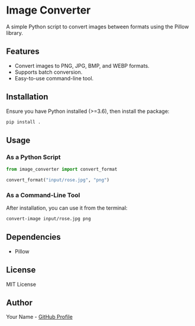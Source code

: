 # Image Converter

A simple Python script to convert images between formats using the Pillow library.

## Features
- Convert images to PNG, JPG, BMP, and WEBP formats.
- Supports batch conversion.
- Easy-to-use command-line tool.

## Installation

Ensure you have Python installed (>=3.6), then install the package:

```sh
pip install .
```

## Usage

### As a Python Script

```python
from image_converter import convert_format

convert_format("input/rose.jpg", "png")
```

### As a Command-Line Tool

After installation, you can use it from the terminal:

```sh
convert-image input/rose.jpg png
```

## Dependencies
- Pillow

## License
MIT License

## Author
Your Name - [GitHub Profile](https://github.com/yourusername)
